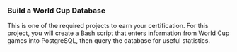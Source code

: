 ### Build a World Cup Database

This is one of the required projects to earn your certification. For this project, you will create a Bash script that enters information from World Cup games into PostgreSQL, then query the database for useful statistics.
